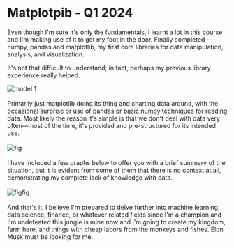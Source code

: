 # Matplotpib - Q1 2024
Even though I'm sure it's only the fundamentals, I learnt a lot in this course and I'm making use of it to get my foot in the door. Finally completed -- numpy, pandas and matplotlib, my first core libraries for data manipulation, analysis, and visualization.

It's not that difficult to understand; in fact, perhaps my previous library experience really helped.

![model 1](https://github.com/padrigon-lynbert/Matplotlib-2024/assets/123610073/b635af57-6a0d-4af9-96c1-6663d5893cd0) <br> <br>
Primarily just matplotlib doing its thing and charting data around, with the occasional surprise or use of pandas or basic numpy techniques for reading data. Most likely the reason it's simple is that we don't deal with data very often—most of the time, it's provided and pre-structured for its intended use. <br> <br>
![fig](https://github.com/padrigon-lynbert/Matplotlib-2024/assets/123610073/58b7e4d5-fef0-43fc-94cd-abf560db40bc)
<br><br>
I have included a few graphs below to offer you with a brief summary of the situation, but it is evident from some of them that there is no context at all, demonstrating my complete lack of knowledge with data.
<br><br>
![figfig](https://github.com/padrigon-lynbert/Matplotlib-2024/assets/123610073/4492fa46-2b74-4efd-9537-80425245aefe)
<br><br>
And that's it. I believe I'm prepared to delve further into machine learning, data science, finance, or whatever related fields since I'm a champion and I'm undefeated this jungle is mine now and I'm going to create my kingdom, farm here, and things with cheap labors from the monkeys and fishes. Elon Musk must be looking for me.
